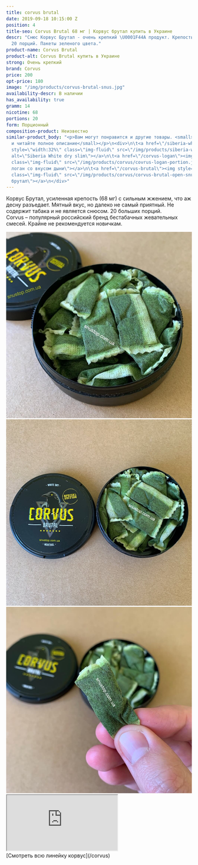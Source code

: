 ```yaml
---
title: corvus brutal
date: 2019-09-18 10:15:00 Z
position: 4
title-seo: Corvus Brutal 68 мг | Корвус брутал купить в Украине
descr: "Снюс Корвус Брутал - очень крепкий \U0001F44A продукт. Крепость 68 мг никотина,
  20 порций. Пакеты зеленого цвета."
product-name: Corvus Brutal
product-alt: Corvus Brutal купить в Украине
strong: Очень крепкий
brand: Corvus
price: 200
opt-price: 180
image: "/img/products/corvus-brutal-snus.jpg"
availability-descr: В наличии
has_availability: true
gramm: 14
nicotine: 68
portions: 20
form: Порционный
composition-product: Неизвестно
similar-product_body: "<p>Вам могут понравится и другие товары. <small>Жмите на картинки
  и читайте полное описание</small></p>\n<div>\n\t<a href=\"/siberia-white-dry-slim\"><img
  style=\"width:32%\" class=\"img-fluid\" src=\"/img/products/siberia-white-dry-slim/siberia-open-and-cryo.jpg\"
  alt=\"Siberia White dry slim\"></a>\n\t<a href=\"/corvus-logan\"><img style=\"width:32%\"
  class=\"img-fluid\" src=\"/img/products/corvus/covrus-logan-portion.jpg\" alt=\"Корвус
  логан со вкусом дыни\"></a>\n\t<a href=\"/corvus-brutal\"><img style=\"width:32%\"
  class=\"img-fluid\" src=\"/img/products/corvus/corvus-brutal-open-snus.jpg\" alt=\"Корвус
  брутал\"></a>\n</div>"
---
```


Корвус Брутал, усиленная крепость (68 мг) с сильным жжением, что аж десну разъедает. Мятный вкус, но далеко не самый приятный. Не содержит табака и не является снюсом. 20 больших порций.<br>
Corvus – популярный российский бренд бестабачных жевательных смесей. Крайне не рекомендуется новичкам.

<div class="popup-gallery d-flex mb-2">
	<a class="mr-2" href="/img/products/corvus/corvus-brutal-open-snus.jpg" title="Корвус брутал 66 мг никотина"><img class="img-fluid" src="img/products/corvus/corvus-brutal-open-snus.jpg" alt="Корвус брутал 66 мг никотина"></a>
	<a class="mr-2" href="/img/products/corvus/corvus-brutal-open-2.jpg" title="Корвус брутал ±20 порций"><img class="img-fluid" src="img/products/corvus/corvus-brutal-open-2.jpg" alt="Corvus Brutal Snus открытый"></a>
	<a href="/img/products/corvus/corvus-brutal-portion.jpg" title="Порции часто рвутся"><img class="img-fluid" src="/img/products/corvus/corvus-brutal-portion.jpg" alt="Корвус brutal зеленая порция"></a>
</div>

<div class="embed-responsive embed-responsive-16by9 mb-3">
  <iframe class="embed-responsive-item" src="https://www.youtube.com/embed/H2ZZ5xnvDwA" allowfullscreen></iframe>
</div>
[Смотреть всю линейку корвус](/corvus)